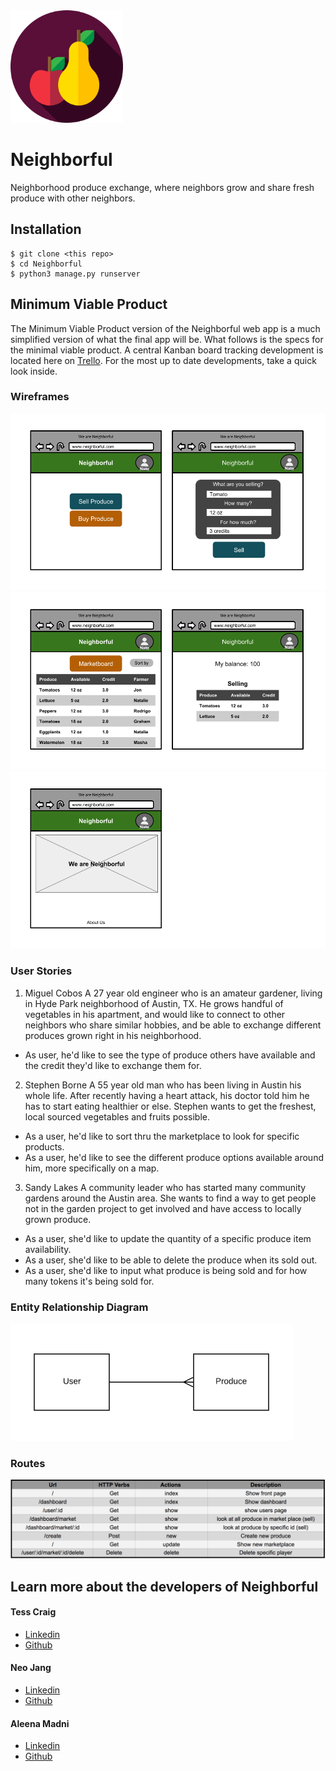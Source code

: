 <img src="docs/fruits.svg" width="180">

# Neighborful
Neighborhood produce exchange, where neighbors grow and share fresh produce with other neighbors.

## Installation
```
$ git clone <this repo>
$ cd Neighborful
$ python3 manage.py runserver
```

## Minimum Viable Product

The Minimum Viable Product version of the Neighborful web app is a much simplified version of what the final app will be. What follows is the specs for the minimal viable product. A central Kanban board tracking development is located here on [Trello](https://trello.com/b/J1FgDYrT/neighborful). For the most up to date developments, take a quick look inside.

### Wireframes

![](docs/wireframe01.png)
![](docs/wireframe02.png)
![](docs/wireframe03.png)

### User Stories
1. Miguel Cobos
A 27 year old engineer who is an amateur gardener, living in Hyde Park neighborhood of Austin, TX. He grows handful of vegetables in his apartment, and would like to connect to other neighbors who share similar hobbies, and be able to exchange different produces grown right in his neighborhood.
* As user, he'd like to see the type of produce others have available and the credit they'd like to exchange them for.

2. Stephen Borne
A 55 year old man who has been living in Austin his whole life. After recently having a heart attack, his doctor told him he has to start eating healthier or else. Stephen wants to get the freshest, local sourced vegetables and fruits possible.
* As a user, he'd like to sort thru the marketplace to look for specific products.
* As a user, he'd like to see the different produce options available around him, more specifically on a map.

3. Sandy Lakes
A community leader who has started many community gardens around the Austin area. She wants to find a way to get people not in the garden project to get involved and have access to locally grown produce.
* As a user, she'd like to update the quantity of a specific produce item availability.
* As a user, she'd like to be able to delete the produce when its sold out.
* As a user, she'd like to input what produce is being sold and for how many tokens it's being sold for.


### Entity Relationship Diagram

![](docs/neighborful-ERD.png)

### Routes
![](docs/routes.jpg)

## Learn more about the developers of Neighborful

#### Tess Craig
- [Linkedin](https://www.linkedin.com/in/tessashleycraig/)
- [Github](https://github.com/TessACraig89)

#### Neo Jang
- [Linkedin](https://www.linkedin.com/in/neojang/)
- [Github](https://github.com/njang)

#### Aleena Madni
- [Linkedin](https://www.linkedin.com/in/aleena-madni/)
- [Github](https://github.com/aleenamad)
